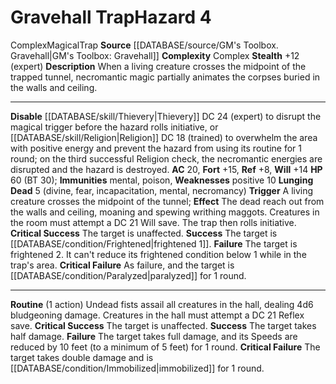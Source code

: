 ﻿---
ac: '20'
complexity: Complex
fortitude: '+15'
hazard_type: Trap
hp: 60 (BT 30)
id: '50'
immunity:
- '[[DATABASE/trait/Mental|mental]]'
- '[[DATABASE/trait/Poison|poison]]'
level: '4'
name: Gravehall Trap
rarity: Common
reflex: '+8'
source: '[[DATABASE/source/GM''s Toolbox. Gravehall|GM''s Toolbox: Gravehall]]'
trait:
- '[[DATABASE/trait/Complex|Complex]]'
- '[[DATABASE/trait/Magical|Magical]]'
- '[[DATABASE/trait/Trap|Trap]]'
type: Hazard
weakness:
- positive 10
will: '+14'

---
# Gravehall Trap<span class="item-type">Hazard 4</span>

<span class="item-trait">Complex</span><span class="item-trait">Magical</span><span class="item-trait">Trap</span>
**Source** [[DATABASE/source/GM's Toolbox. Gravehall|GM's Toolbox: Gravehall]]
**Complexity** Complex
**Stealth** +12 (expert)
**Description** When a living creature crosses the midpoint of the trapped tunnel, necromantic magic partially animates the corpses buried in the walls and ceiling.

---
**Disable** [[DATABASE/skill/Thievery|Thievery]] DC 24 (expert) to disrupt the magical trigger before the hazard rolls initiative, or [[DATABASE/skill/Religion|Religion]] DC 18 (trained) to overwhelm the area with positive energy and prevent the hazard from using its routine for 1 round; on the third successful Religion check, the necromantic energies are disrupted and the hazard is destroyed.
**AC** 20, **Fort** +15, **Ref** +8, **Will** +14
**HP** 60 (BT 30); **Immunities** mental, poison, **Weaknesses** positive 10
**Lunging Dead** <span class="action-icon">5</span> (divine, fear, incapacitation, mental, necromancy) **Trigger** A living creature crosses the midpoint of the tunnel; **Effect** The dead reach out from the walls and ceiling, moaning and spewing writhing maggots. Creatures in the room must attempt a DC 21 Will save. The trap then rolls initiative.
**Critical Success** The target is unaffected.
**Success** The target is [[DATABASE/condition/Frightened|frightened 1]].
**Failure** The target is frightened 2. It can't reduce its frightened condition below 1 while in the trap's area.
**Critical Failure** As failure, and the target is [[DATABASE/condition/Paralyzed|paralyzed]] for 1 round.

---
**Routine** (1 action) Undead fists assail all creatures in the hall, dealing 4d6 bludgeoning damage. Creatures in the hall must attempt a DC 21 Reflex save.
**Critical Success** The target is unaffected.
**Success** The target takes half damage.
**Failure** The target takes full damage, and its Speeds are reduced by 10 feet (to a minimum of 5 feet) for 1 round.
**Critical Failure** The target takes double damage and is [[DATABASE/condition/Immobilized|immobilized]] for 1 round.